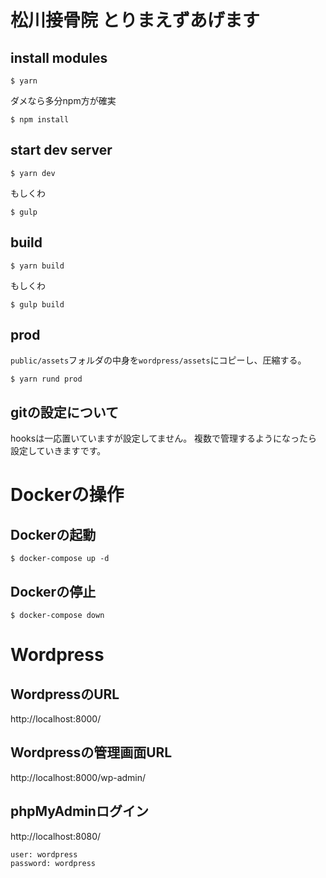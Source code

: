 # 松川接骨院 とりまえずあげます

## install modules
```
$ yarn
```
ダメなら多分npm方が確実
```
$ npm install
```

## start dev server
```
$ yarn dev
```
もしくわ
```
$ gulp
```

## build
```
$ yarn build
```
もしくわ
```
$ gulp build
```

## prod

`public/assets`フォルダの中身を`wordpress/assets`にコピーし、圧縮する。

```
$ yarn rund prod
```

## gitの設定について
hooksは一応置いていますが設定してません。
複数で管理するようになったら設定していきますです。

# Dockerの操作

## Dockerの起動

```
$ docker-compose up -d
```

## Dockerの停止

```
$ docker-compose down
```

# Wordpress

## WordpressのURL

http://localhost:8000/

## Wordpressの管理画面URL

http://localhost:8000/wp-admin/

## phpMyAdminログイン

http://localhost:8080/

```
user: wordpress
password: wordpress
```

